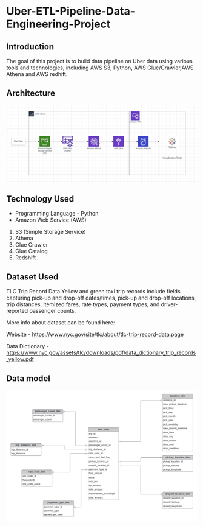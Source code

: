 # Uber-ETL-Pipeline-Data-Engineering-Project
## Introduction

The goal of this project is to build data pipeline on Uber data using various tools and technologies, including AWS S3, Python, AWS Glue/Crawler,AWS Athena and AWS redhift.

## Architecture 
<img src="Architechture.jpg">

## Technology Used
- Programming Language - Python
- Amazon Web Service (AWS)
1. S3 (Simple Storage Service)
2. Athena
3. Glue Crawler
4. Glue Catalog
5. Redshift


## Dataset Used

TLC Trip Record Data Yellow and green taxi trip records include fields capturing pick-up and drop-off dates/times, pick-up and drop-off locations, trip distances, itemized fares, rate types, payment types, and driver-reported passenger counts.

More info about dataset can be found here:

Website - https://www.nyc.gov/site/tlc/about/tlc-trip-record-data.page

Data Dictionary - https://www.nyc.gov/assets/tlc/downloads/pdf/data_dictionary_trip_records_yellow.pdf

## Data model
<img src="data_model.jpeg">


